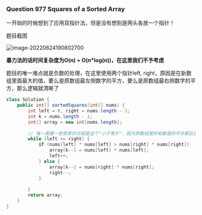 ### Question 977 Squares of a Sorted Array

一开始的时候想到了应用双指针法，但是没有想到是两头各放一个指针！

题目截图

![image-20220624190802700](C:\Users\jason\AppData\Roaming\Typora\typora-user-images\image-20220624190802700.png)

**暴力法的话时间复杂度为O(n) + O(n*log(n))，在这里我们不予考虑**

题目的唯一难点就是负数的处理，在这里使用两个指针left, right，原因是在新数组里面最大的值，要么是原数组最左侧数字的平方，要么是原数组最右侧数字的平方，那么逻辑就清晰了

```java
class Solution {
    public int[] sortedSquares(int[] nums) {
        int left = 0, right = nums.length - 1;
        int k = nums.length - 1;
        int[] array = new int[nums.length];
        
        // 唯一需要一些思索的点就是这个"小于等于"，因为原数组里所有数值的平方都应该被放到新数组里，我使用了<=而不是<
        while (left <= right) {
            if (nums[left] * nums[left] > nums[right] * nums[right])  {
                array[k--] = nums[left] * nums[left];
                left++;
            } else {
                array[k--] = nums[right] * nums[right];
                right--;
            }
            
        }
        return array;
    }
}
```





 